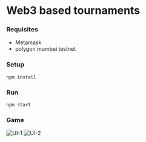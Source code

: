 # Web3 based tournaments

### Requisites
- Metamask 
- polygon mumbai testnet

### Setup
```
npm install
```

### Run
```
npm start
```

### Game
![UI-1](https://www.linkpicture.com/q/ui1.jpeg "UI")
![UI-2](https://www.linkpicture.com/q/ui2.jpeg "UI")
